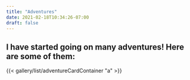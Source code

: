 ```yaml
---
title: "Adventures"
date: 2021-02-18T10:34:26-07:00
draft: false
---
```


## I have started going on many adventures! Here are some of them:

{{< gallery/list/adventureCardContainer "a" >}}

